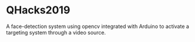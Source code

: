 # QHacks2019
A face-detection system using opencv integrated with Arduino to activate a targeting system through a video source.
